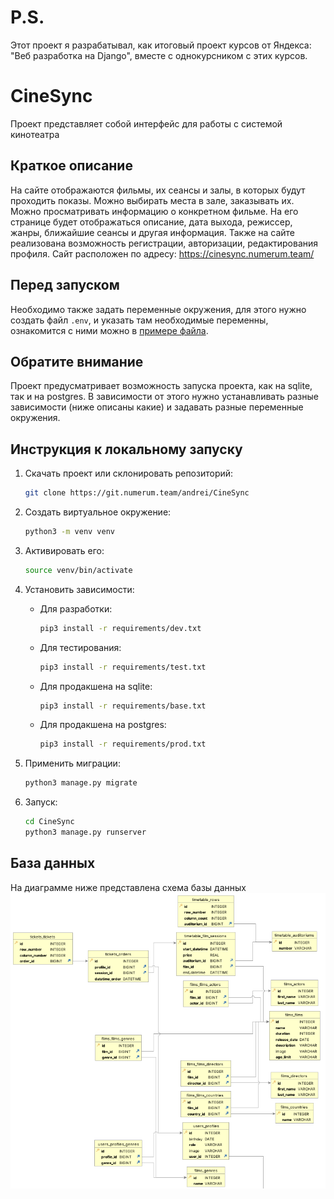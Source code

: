 # P.S.

Этот проект я разрабатывал, как итоговый проект курсов от Яндекса: "Веб разработка на Django", вместе с однокурсником с
этих курсов.

# CineSync

Проект представляет собой интерфейс для работы с системой кинотеатра

## Краткое описание

На сайте отображаются фильмы, их сеансы и залы, в которых будут проходить показы. Можно выбирать места в зале,
заказывать их. Можно просматривать информацию о конкретном фильме. На его странице будет отображаться описание, дата
выхода, режиссер, жанры, ближайшие сеансы и другая информация. Также на сайте реализована возможность регистрации,
авторизации, редактирования профиля.
Сайт расположен по адресу: https://cinesync.numerum.team/

## Перед запуском

Необходимо также задать переменные окружения, для этого нужно создать файл `.env`, и указать там необходимые переменны,
ознакомится с ними можно в [примере файла](.example_env).

## Обратите внимание

Проект предусматривает возможность запуска проекта, как на sqlite, так и на postgres. В зависимости от этого нужно
устанавливать разные зависимости (ниже описаны какие) и задавать разные переменные окружения.

## Инструкция к локальному запуску

1) Скачать проект или склонировать репозиторий:

    ```bash
    git clone https://git.numerum.team/andrei/CineSync
    ```

2) Создать виртуальное окружение:

    ```bash
    python3 -m venv venv
    ```

3) Активировать его:

    ```bash
    source venv/bin/activate
    ```

4) Установить зависимости:

    - Для разработки:

        ```bash
        pip3 install -r requirements/dev.txt
        ```

    - Для тестирования:

        ```bash
        pip3 install -r requirements/test.txt
        ```

    - Для продакшена на sqlite:

        ```bash
        pip3 install -r requirements/base.txt
        ```

    - Для продакшена на postgres:

         ```bash
         pip3 install -r requirements/prod.txt
         ```

5) Применить миграции:

    ```bash
    python3 manage.py migrate
    ```

6) Запуск:

    ```bash
    cd CineSync
    python3 manage.py runserver
    ```

## База данных

На диаграмме ниже представлена схема базы данных
![alt text](ER.png)
